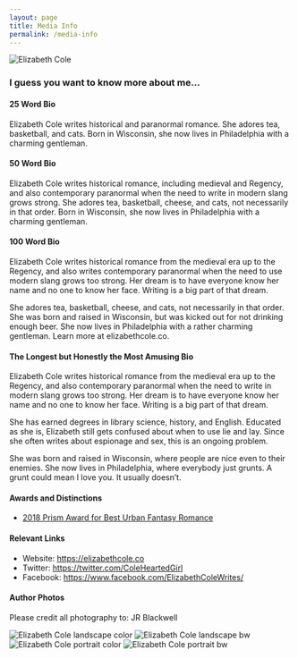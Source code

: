```yaml
---
layout: page
title: Media Info
permalink: /media-info
---
```

<img src="https://elizabethcole-website.nyc3.digitaloceanspaces.com/elizabeth-cole-landscape-color.jpg" class="img-fluid" alt="Elizabeth Cole">

### I guess you want to know more about me…

#### 25 Word Bio
Elizabeth Cole writes historical and paranormal romance. She adores tea, basketball, and cats. Born in Wisconsin, she now lives in Philadelphia with a charming gentleman.

#### 50 Word Bio
Elizabeth Cole writes historical romance, including medieval and Regency, and also contemporary paranormal when the need to write in modern slang grows strong. She adores tea, basketball, cheese, and cats, not necessarily in that order. Born in Wisconsin, she now lives in Philadelphia with a charming gentleman.

#### 100 Word Bio
Elizabeth Cole writes historical romance from the medieval era up to the Regency, and also writes contemporary paranormal when the need to use modern slang grows too strong. Her dream is to have everyone know her name and no one to know her face. Writing is a big part of that dream. 

She adores tea, basketball, cheese, and cats, not necessarily in that order. She was born and raised in Wisconsin, but was kicked out for not drinking enough beer. She now lives in Philadelphia with a rather charming gentleman. Learn more at elizabethcole.co.

#### The Longest but Honestly the Most Amusing Bio
Elizabeth Cole writes historical romance from the medieval era up to the Regency, and also contemporary paranormal when the need to write in modern slang grows too strong. Her dream is to have everyone know her name and no one to know her face. Writing is a big part of that dream. 

She has earned degrees in library science, history, and English. Educated as she is, Elizabeth still gets confused about when to use lie and lay. Since she often writes about espionage and sex, this is an ongoing problem. 

She was born and raised in Wisconsin, where people are nice even to their enemies. She now lives in Philadelphia, where everybody just grunts. A grunt could mean I love you. It usually doesn’t.

#### Awards and Distinctions
* [2018 Prism Award for Best Urban Fantasy Romance][1]

[1]: https://ffprwa.com/contests/prism-contest/2018-prism-winners/

#### Relevant Links
* Website: https://elizabethcole.co
* Twitter: https://twitter.com/ColeHeartedGirl
* Facebook: https://www.facebook.com/ElizabethColeWrites/


#### Author Photos
Please credit all photography to: JR Blackwell

<img src="https://elizabethcole-website.nyc3.digitaloceanspaces.com/elizabeth-cole-landscape-color.jpg" class="img-thumbnail" alt="Elizabeth Cole landscape color">
<img src="https://elizabethcole-website.nyc3.digitaloceanspaces.com/elizabeth-cole-landscape-bw.jpg" class="img-thumbnail" alt="Elizabeth Cole landscape bw">
<img src="https://elizabethcole-website.nyc3.digitaloceanspaces.com/elizabeth-cole-portrait-color.jpg" class="img-thumbnail" alt="Elizabeth Cole portrait color">
<img src="https://elizabethcole-website.nyc3.digitaloceanspaces.com/elizabeth-cole-portrait-bw.jpg" class="img-thumbnail" alt="Elizabeth Cole portrait bw">



